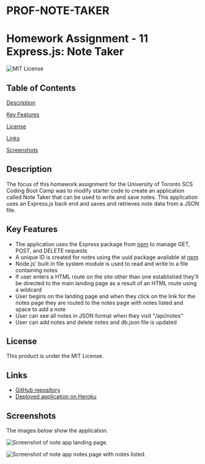 # PROF-NOTE-TAKER

# Homework Assignment - 11 Express.js: Note Taker

![MIT License](https://img.shields.io/badge/license-MIT%20License-blue.svg)

## Table of Contents

[Description](#description)

[Key Features](#key-features)

[License](#license)

[Links](#links)

[Screenshots](#screenshots)

## Description

The focus of this homework assignment for the University of Toronto SCS Coding Boot Camp was to modify starter code to create an application called Note Taker that can be used to write and save notes. This application uses an Express.js back end and saves and retrieves note data from a JSON file.

## Key Features

- The application uses the Express package from [npm](https://www.npmjs.com/package/express) to manage GET, POST, and DELETE requests
- A unique ID is created for notes using the uuid package available at [npm](https://www.npmjs.com/package/uuid)
- Node.js' built in file system module is used to read and write to a file containing notes
- If user enters a HTML route on the site other than one established they'll be directed to the main landing page as a result of an HTML route using a wildcard
- User begins on the landing page and when they click on the link for the notes page they are routed to the notes page with notes listed and space to add a note
- User can see all notes in JSON format when they visit "/api/notes"
- User can add notes and delete notes and db.json file is updated

## License

This product is under the MIT License.

## Links

- [GitHub repository](https://github.com/carissamero/prof-note-taker)
- [Deployed application on Heroku](https://shielded-brook-40956.herokuapp.com/)

## Screenshots

The images below show the application.

![Screenshot of note app landing page.](./public/assets/images/note-taker-screenshot-01.png)

![Screenshot of note app notes page with notes listed.](./public/assets/images/note-taker-screenshot-02.png)
